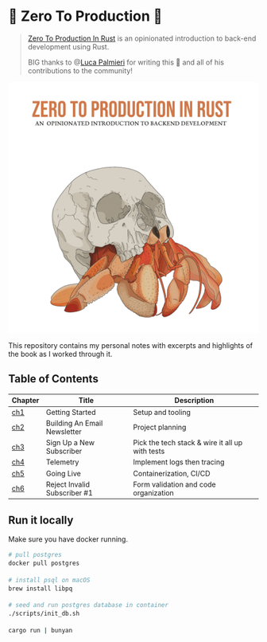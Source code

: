 # 🦀 Zero To Production 🚀

> [Zero To Production In Rust](https://zero2prod.com) is an opinionated introduction to back-end development using Rust.
>
> BIG thanks to @[Luca Palmieri](https://github.com/LukeMathWalker) for writing this 📕 and all of his contributions to the community!

![book cover](./assets/book_cover.png)

This repository contains my personal notes with excerpts and highlights of the book as I worked through it.

## Table of Contents

| Chapter                | Title                        | Description                                     |
| ---------------------- | ---------------------------- | ----------------------------------------------- |
| [ch1](./docs/ch_01.md) | Getting Started              | Setup and tooling                               |
| [ch2](./docs/ch_02.md) | Building An Email Newsletter | Project planning                                |
| [ch3](./docs/ch_03.md) | Sign Up a New Subscriber     | Pick the tech stack & wire it all up with tests |
| [ch4](./docs/ch_04.md) | Telemetry                    | Implement logs then tracing                     |
| [ch5](./docs/ch_05.md) | Going Live                   | Containerization, CI/CD                         |
| [ch6](./docs/ch_06.md) | Reject Invalid Subscriber #1 | Form validation and code organization           |

## Run it locally

Make sure you have docker running.

```sh
# pull postgres
docker pull postgres

# install psql on macOS
brew install libpq

# seed and run postgres database in container
./scripts/init_db.sh

cargo run | bunyan
```
